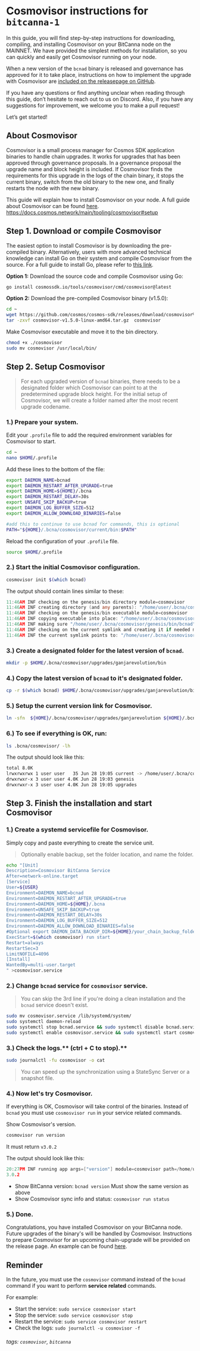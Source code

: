 # Cosmovisor instructions for `bitcanna-1`

In this guide, you will find step-by-step instructions for downloading, compiling, and installing Cosmovisor on your BitCanna node on the MAINNET. We have provided the simplest methods for installation, so you can quickly and easily get Cosmovisor running on your node.

When a new version of the `bcnad` binary is released and governance has approved for it to take place, instructions on how to implement the upgrade with Cosmovisor are [included on the releasepage on GitHub](https://github.com/BitCannaGlobal/bcna/releases/tag/v3.0.2).

If you have any questions or find anything unclear when reading through this guide, don’t hesitate to reach out to us on Discord. Also, if you have any suggestions for improvement, we welcome you to make a pull request!

Let’s get started!

## About Cosmovisor
Cosmovisor is a small process manager for Cosmos SDK application binaries to handle chain upgrades. It works for upgrades that has been approved through governance proposals. In a governance proposal the upgrade name and block height is included. If Cosmovisor finds the requirements for this upgrade in the logs of the chain binary, it stops the current binary, switch from the old binary to the new one, and finally restarts the node with the new binary.

This guide will explain how to install Cosmovisor on your node. A full guide about Cosmovisor can be found [here](https://github.com/cosmos/cosmos-sdk/tree/main/tools/cosmovisor).
https://docs.cosmos.network/main/tooling/cosmovisor#setup
## Step 1. Download or compile Cosmovisor

The easiest option to install Cosmovisor is by downloading the pre-compiled binary. Alternatively, users with more advanced technical knowledge can install Go on their system and compile Cosmovisor from the source. For a full guide to install Go, please refer to [this link](https://github.com/BitCannaGlobal/bcna/blob/main/1.install-compile.md#option-2-compile-instructions).

**Option 1:** Download the source code and compile Cosmovisor using Go: 

```bash
go install cosmossdk.io/tools/cosmovisor/cmd/cosmovisor@latest
```

**Option 2:** Download the pre-compiled Cosmovisor binary (v1.5.0):

```bash
cd ~
wget https://github.com/cosmos/cosmos-sdk/releases/download/cosmovisor%2Fv1.5.0/cosmovisor-v1.5.0-linux-amd64.tar.gz
tar -zxvf cosmovisor-v1.5.0-linux-amd64.tar.gz  cosmovisor
```
Make Cosmovisor executable and move it to the bin directory.
```bash
chmod +x ./cosmovisor
sudo mv cosmovisor /usr/local/bin/
```

## Step 2. Setup Cosmovisor
> For each upgraded version of `bcnad` binaries, there needs to be a designated folder which Cosmovisor can point to at the predetermined upgrade block height. For the initial setup of Cosmovisor, we will create a folder named after the most recent upgrade codename.

### 1.) Prepare your system.

Edit your `.profile` file to add the required environment variables for Cosmovisor to start.
```bash
cd ~
nano $HOME/.profile
```
Add these lines to the bottom of the file:
```bash
export DAEMON_NAME=bcnad
export DAEMON_RESTART_AFTER_UPGRADE=true
export DAEMON_HOME=${HOME}/.bcna
export DAEMON_RESTART_DELAY=30s
export UNSAFE_SKIP_BACKUP=true
export DAEMON_LOG_BUFFER_SIZE=512
export DAEMON_ALLOW_DOWNLOAD_BINARIES=false

#add this to continue to use bcnad for commands, this is optional
PATH="${HOME}/.bcna/cosmovisor/current/bin:$PATH" 
```
Reload the configuration of your `.profile` file.
```bash
source $HOME/.profile
```
### 2.) Start the initial Cosmovisor configuration.

```bash
cosmovisor init $(which bcnad)
```
The output should contain lines similar to these:
```go
11:46AM INF checking on the genesis/bin directory module=cosmovisor
11:46AM INF creating directory (and any parents): "/home/user/.bcna/cosmovisor/genesis/bin" module=cosmovisor
11:46AM INF checking on the genesis/bin executable module=cosmovisor
11:46AM INF copying executable into place: "/home/user/.bcna/cosmovisor/genesis/bin/bcnad" module=cosmovisor
11:46AM INF making sure "/home/user/.bcna/cosmovisor/genesis/bin/bcnad" is executable module=cosmovisor
11:46AM INF checking on the current symlink and creating it if needed module=cosmovisor
11:46AM INF the current symlink points to: "/home/user/.bcna/cosmovisor/genesis/bin/bcnad" module=cosmovisor
```
### 3.) Create a designated folder for the latest version of `bcnad`.
```bash
mkdir -p $HOME/.bcna/cosmovisor/upgrades/ganjarevolution/bin
```
### 4.) Copy the latest version of `bcnad` to it's designated folder.
```bash
cp -r $(which bcnad) $HOME/.bcna/cosmovisor/upgrades/ganjarevolution/bin/
```

### 5.) Setup the current version link for Cosmovisor.

```bash
ln -sfn  ${HOME}/.bcna/cosmovisor/upgrades/ganjarevolution ${HOME}/.bcna/cosmovisor/current
```
### 6.) To see if everything is OK, run:

```bash
ls .bcna/cosmovisor/ -lh
```
The output should look like this:
```bash
total 8.0K
lrwxrwxrwx 1 user user   35 Jun 28 19:05 current -> /home/user/.bcna/cosmovisor/upgrades/ganjarevolution
drwxrwxr-x 3 user user 4.0K Jun 28 19:03 genesis
drwxrwxr-x 3 user user 4.0K Jun 28 19:05 upgrades
```
## Step 3. Finish the installation and start Cosmovisor

### 1.) Create a systemd servicefile for Cosmovisor.

Simply copy and paste everything to create the service unit.
> Optionally enable backup, set the folder location, and name the folder.
```bash
echo "[Unit]
Description=Cosmovisor BitCanna Service
After=network-online.target
[Service]
User=${USER}
Environment=DAEMON_NAME=bcnad
Environment=DAEMON_RESTART_AFTER_UPGRADE=true
Environment=DAEMON_HOME=${HOME}/.bcna
Environment=UNSAFE_SKIP_BACKUP=true
Environment=DAEMON_RESTART_DELAY=30s
Environment=DAEMON_LOG_BUFFER_SIZE=512
Environment=DAEMON_ALLOW_DOWNLOAD_BINARIES=false
#Optional export DAEMON_DATA_BACKUP_DIR=${HOME}/your_chain_backup_folder
ExecStart=$(which cosmovisor) run start
Restart=always
RestartSec=3
LimitNOFILE=4096
[Install]
WantedBy=multi-user.target
" >cosmovisor.service
```
### 2.) Change `bcnad` service for `cosmovisor` service.
> You can skip the 3rd line if you're doing a clean installation and the `bcnad` service doesn't exist.
```bash
sudo mv cosmovisor.service /lib/systemd/system/
sudo systemctl daemon-reload
sudo systemctl stop bcnad.service && sudo systemctl disable bcnad.service 
sudo systemctl enable cosmovisor.service && sudo systemctl start cosmovisor.service
```
### 3.) Check the logs.** (ctrl + C to stop).**
```bash
sudo journalctl -fu cosmovisor -o cat
```
> You can speed up the synchronization using a StateSync Server or a snapshot file.

### 4.) Now let's try Cosmovisor.
If everything is OK, Cosmovisor will take control of the binaries. 
Instead of `bcnad` you must use `cosmosvisor run` in your service related commands. 

Show Cosmovisor's version.
```bash
cosmovisor run version
``` 
It must return `v3.0.2`

The output should look like this:
```go
20:27PM INF running app args=["version"] module=cosmovisor path=/home/user/.bcna/cosmovisor/upgrades/ganjarevolution
3.0.2
```
* Show BitCanna version: `bcnad version` Must show the same version as above
* Show Cosmovisor sync info and status: `cosmovisor run status` 

### 5.) Done.
Congratulations, you have installed Cosmovisor on your BitCanna node. Future upgrades of the binary's will be handled by Cosmovisor. Instructions to prepare Cosmovisor for an upcoming chain-upgrade will be provided on the release page.
An example can be found [here](https://github.com/BitCannaGlobal/bcna/releases/tag/v3.0.2).

## Reminder
In the future, you must use the `cosmovisor` command instead of the `bcnad` command if you want to perform **service related** commands.

For example: 
* Start the service: `sudo service cosmovisor start`
* Stop the service: `sudo service cosmovisor stop`
* Restart the service: `sudo service cosmovisor restart`
* Check the logs: `sudo journalctl -u cosmovisor -f`

###### tags: `cosmovisor`, `bitcanna`
